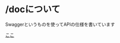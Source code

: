 # /docについて
Swaggerというものを使ってAPIの仕様を書いています

[ここ](https://app.swaggerhub.com/apis-docs/TYuto/gulliverblocks/1.0.0/)
